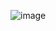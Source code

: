![image](https://github.com/akmalxoja/frontent-with-backend-CRUD/assets/145533924/23786610-621f-41bc-801e-79a927bcf179)
